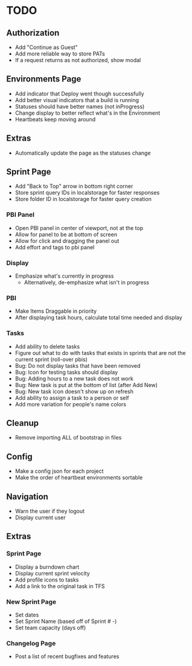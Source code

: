 # TODO

## Authorization
* Add "Continue as Guest"
* Add more reliable way to store PATs
* If a request returns as not authorized, show modal

## Environments Page
* Add indicator that Deploy went though successfully
* Add better visual indicators that a build is running
* Statuses should have better names (not inProgress)
* Change display to better reflect what's in the Environment
* Heartbeats keep moving around

## Extras
* Automatically update the page as the statuses change

## Sprint Page
* Add "Back to Top" arrow in bottom right corner
* Store sprint query IDs in localstorage for faster responses
* Store folder ID in localstorage for faster query creation

### PBI Panel
* Open PBI panel in center of viewport, not at the top
* Allow for panel to be at bottom of screen
* Allow for click and dragging the panel out
* Add effort and tags to pbi panel

### Display
* Emphasize what's currently in progress
    * Alternatively, de-emphasize what isn't in progress

### PBI
* Make Items Draggable in priority
* After displaying task hours, calculate total time needed and display

### Tasks
* Add ability to delete tasks
* Figure out what to do with tasks that exists in sprints that are not the current sprint (roll-over pbis)
* Bug: Do not display tasks that have been removed
* Bug: Icon for testing tasks should display
* Bug: Adding hours to a new task does not work
* Bug: New task is put at the bottom of list (after Add New)
* Bug: New task icon doesn't show up on refresh
* Add ability to assign a task to a person or self
* Add more variation for people's name colors

## Cleanup
* Remove importing ALL of bootstrap in files

## Config
* Make a config json for each project
* Make the order of heartbeat environments sortable

## Navigation
* Warn the user if they logout
* Display current user

## Extras
### Sprint Page
* Display a burndown chart
* Display current sprint velocity
* Add profile icons to tasks
* Add a link to the original task in TFS

### New Sprint Page
* Set dates
* Set Sprint Name (based off of Sprint # -)
* Set team capacity (days off)

### Changelog Page
* Post a list of recent bugfixes and features